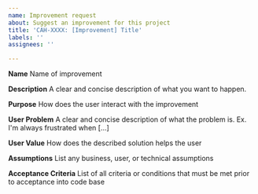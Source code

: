 ```yaml
---
name: Improvement request
about: Suggest an improvement for this project
title: 'CAH-XXXX: [Improvement] Title'
labels: ''
assignees: ''

---
```


**Name**
Name of improvement

**Description**
A clear and concise description of what you want to happen.

**Purpose**
How does the user interact with the improvement

**User Problem**
A clear and concise description of what the problem is. Ex. I'm always frustrated when [...]

**User Value**
How does the described solution helps the user

**Assumptions**
List any business, user, or technical assumptions

**Acceptance Criteria**
List of all criteria or conditions that must be met prior to acceptance into code base
